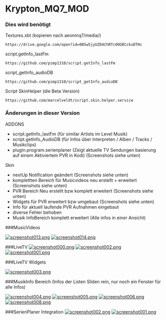 # Krypton_MQ7_MOD

### Dies wird benötigt

Textures.xbt (kopieren nach aeonmq7/media/)
```
https://drive.google.com/open?id=0B5w5jyUZD4ChRTc0OGRCckxDTHc
```

script.getInfo_lastFm
```
https://github.com/pimp1310/script.getInfo_lastFm
```

script_getInfo_audioDB
```
https://github.com/pimp1310/script_getInfo_audioDB
```

Script SkinHelper (die Beta Version)
```
https://github.com/marcelveldt/script.skin.helper.service
```

### Änderungen in dieser Version

ADDONS

- script.getInfo_lastFm (für similar Artists im Level Musik)
- script.getInfo_AudioDB (für Infos über Interpreten / Alben / Tracks / Musikclips)
- plugin.program.serienplaner (Zeigt aktuelle TV Sendungen basierung auf einem Aktiviertem PVR in Kodi) (Screenshots siehe unten)


Skin

- nextUp Notification geändert (Screenshots siehe unten)
- komplettten Bereich für Musicvideos neu erstellt + erweitert (Screenshots siehe unten)
- PVR Bereich Neu erstellt bzw komplett erweitert (Screenshots siehe unten)
- Widgets für PVR erweitert bzw umgebaut (Screenshots siehe unten)
- Info für aktuell laufende PVR Aufnahmen eingebaut
- diverse Fehler behoben
- Musik InfoBereich komplett erweitert (Alle infos in einer Ansicht)


###MusicVideos

[![screenshot013.png](https://s29.postimg.org/yqnxeg19j/screenshot013.png)](https://postimg.org/image/nebbwnskj/)
[![screenshot014.png](https://s28.postimg.org/cj3m1gq8d/screenshot014.png)](https://postimg.org/image/dldsk091l/)


###LiveTV
[![screenshot000.png](https://s23.postimg.org/tmrgoetcr/screenshot000.png)](https://postimg.org/image/4thwnrac7/)
[![screenshot002.png](https://s28.postimg.org/r3ivf1wml/screenshot002.png)](https://postimg.org/image/6je1gkgvd/)
[![screenshot001.png](https://s23.postimg.org/pn9hmuwp7/screenshot001.png)](https://postimg.org/image/534nodgxz/)


###LiveTV Widgets

[![screenshot003.png](https://s29.postimg.org/bi1hd0ouv/screenshot003.png)](https://postimg.org/image/dzd8ka8r7/)


###MusikInfo Bereich (Infos der Listen Sliden rein, nur noch ein Fenster für alle Infos)

[![screenshot004.png](https://s23.postimg.org/vgcdt2a2z/screenshot004.png)](https://postimg.org/image/ddjb1ue87/)
[![screenshot005.png](https://s30.postimg.org/usexm0xup/screenshot005.png)](https://postimg.org/image/yos9i0iu5/)
[![screenshot006.png](https://s23.postimg.org/k59q4p37v/screenshot006.png)](https://postimg.org/image/jfqxsc2o7/)
[![screenshot008.png](https://s24.postimg.org/b2os4cwyd/screenshot008.png)](https://postimg.org/image/cuhqz9gb5/)


###SerienPlaner Integration
[![screenshot002.png](https://s24.postimg.org/ywrnfp7n9/screenshot002.png)](https://postimg.org/image/ywrnfp7n5/)
[![screenshot001.png](https://s24.postimg.org/qxmc0bhd1/screenshot001.png)](https://postimg.org/image/9x3frn4bl/)
